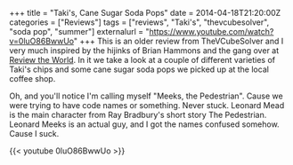 +++
title = "Taki's, Cane Sugar Soda Pops"
date = 2014-04-18T21:20:00Z
categories = ["Reviews"]
tags = ["reviews", "Taki's", "thevcubesolver", "soda pop", "summer"]
externalurl = "https://www.youtube.com/watch?v=0luO86BwwUo"
+++
This is an older review from TheVCubeSolver and I very much inspired by the hijinks of Brian Hammons and the gang over at [Review the World](http://reviewtheworld.com/). In it we take a look at a couple of different varieties of Taki's chips and some cane sugar soda pops we picked up at the local coffee shop.  

Oh, and you'll notice I'm calling myself "Meeks, the Pedestrian". Cause we were trying to have code names or something. Never stuck. Leonard Mead is the main character from Ray Bradbury's short story The Pedestrian. Leonard Meeks is an actual guy, and I got the names confused somehow. Cause I suck.  

{{< youtube 0luO86BwwUo >}}